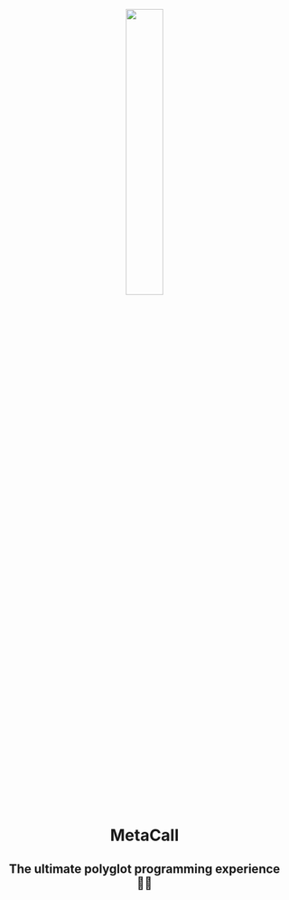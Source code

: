 <p align="center"><a href="https://metacall.io/" target="_blank"><img src="https://github.com/metacall.png" width="36%"></a></p>

<h1 align="center">MetaCall</h1>
<h2 align="center">The ultimate polyglot programming experience 👨‍💻</h2>


